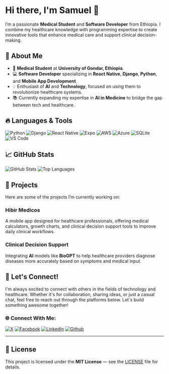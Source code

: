 # Hi there, I'm Samuel 👋

I’m a passionate **Medical Student** and **Software Developer** from Ethiopia. I combine my healthcare knowledge with programming expertise to create innovative tools that enhance medical care and support clinical decision-making.

## 🚀 About Me
- 🔬 **Medical Student** at **University of Gondar, Ethiopia**.
- 💻 **Software Developer** specializing in **React Native**, **Django**, **Python**, and **Mobile App Development**.
- 💡 Enthusiast of **AI** and **Technology**, focused on using them to revolutionize healthcare systems.
- 📚 Currently expanding my expertise in **AI in Medicine** to bridge the gap between tech and healthcare.

## 🔥 Languages & Tools

![Python](https://img.shields.io/badge/-Python-3776AB?style=flat-square&logo=python&logoColor=white)
![Django](https://img.shields.io/badge/-Django-092E20?style=flat-square&logo=django)
![React Native](https://img.shields.io/badge/-React%20Native-61DAFB?style=flat-square&logo=react&logoColor=white)
![Expo](https://img.shields.io/badge/-Expo-000000?style=flat-square&logo=expo)
![AWS](https://img.shields.io/badge/-AWS-232F3E?style=flat-square&logo=aws)
![Azure](https://img.shields.io/badge/-Azure-0078D4?style=flat-square&logo=azure)
![SQLite](https://img.shields.io/badge/-SQLite-003B57?style=flat-square&logo=sqlite)
![VS Code](https://img.shields.io/badge/-VS%20Code-007ACC?style=flat-square&logo=visual-studio-code)

## 📈 GitHub Stats

![GitHub Stats](https://github-readme-stats.vercel.app/api?username=AnbessawM&show_icons=true&theme=radical)
![Top Languages](https://github-readme-stats.vercel.app/api/top-langs/?username=AnbessawM&layout=compact&theme=radical)

## 🔧 Projects

Here are some of the projects I’m currently working on:

### Hibir Medicos
A mobile app designed for healthcare professionals, offering medical calculators, growth charts, and clinical decision support tools to improve daily clinical workflows.

### Clinical Decision Support
Integrating **AI** models like **BioGPT** to help healthcare providers diagnose diseases more accurately based on symptoms and medical input.

## 💬 Let's Connect!

I'm always excited to connect with others in the fields of technology and healthcare. Whether it's for collaboration, sharing ideas, or just a casual chat, feel free to reach out through the platforms below. Let's build something awesome together!

### 🌐 Connect With Me:

[![X][1.1]][1]
[![Facebook][2.1]][2]
[![LinkedIn][3.1]][3]
[![Github][4.1]][4]

---

<!-- Links to social media icons -->

[1.1]: http://i.imgur.com/tXSoThF.png
[2.1]: http://i.imgur.com/P3YfQoD.png
[3.1]: http://i.imgur.com/P3YfQoD.png
[4.1]: http://i.imgur.com/0o48UoR.png

<!-- icons without padding -->
[1.2]: http://i.imgur.com/wWzX9uB.png
[2.2]: http://i.imgur.com/fep1WsG.png
[3.2]: http://i.imgur.com/Fy3Y8kA.png
[4.2]: http://i.imgur.com/9I6NRUm.png

[1]: http://www.twitter.com/SamMDevOps
[2]: http://www.facebook.com/SamMDevOps
[3]: https://linkedin.com/in/SamMDevOps
[4]: http://www.github.com/AnbessawM

## 📜 License

This project is licensed under the **MIT License** — see the [LICENSE](LICENSE) file for details.
